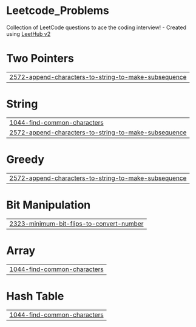# Leetcode_Problems
Collection of LeetCode questions to ace the coding interview! - Created using [LeetHub v2](https://github.com/arunbhardwaj/LeetHub-2.0)


# Two Pointers
|  |
| ------- |
| [2572-append-characters-to-string-to-make-subsequence](https://github.com/Vicke413/Leetcode_Problems/tree/master/2572-append-characters-to-string-to-make-subsequence) |
# String
|  |
| ------- |
| [1044-find-common-characters](https://github.com/Vicke413/Leetcode_Problems/tree/master/1044-find-common-characters) |
| [2572-append-characters-to-string-to-make-subsequence](https://github.com/Vicke413/Leetcode_Problems/tree/master/2572-append-characters-to-string-to-make-subsequence) |
# Greedy
|  |
| ------- |
| [2572-append-characters-to-string-to-make-subsequence](https://github.com/Vicke413/Leetcode_Problems/tree/master/2572-append-characters-to-string-to-make-subsequence) |
# Bit Manipulation
|  |
| ------- |
| [2323-minimum-bit-flips-to-convert-number](https://github.com/Vicke413/Leetcode_Problems/tree/master/2323-minimum-bit-flips-to-convert-number) |
# Array
|  |
| ------- |
| [1044-find-common-characters](https://github.com/Vicke413/Leetcode_Problems/tree/master/1044-find-common-characters) |
# Hash Table
|  |
| ------- |
| [1044-find-common-characters](https://github.com/Vicke413/Leetcode_Problems/tree/master/1044-find-common-characters) |